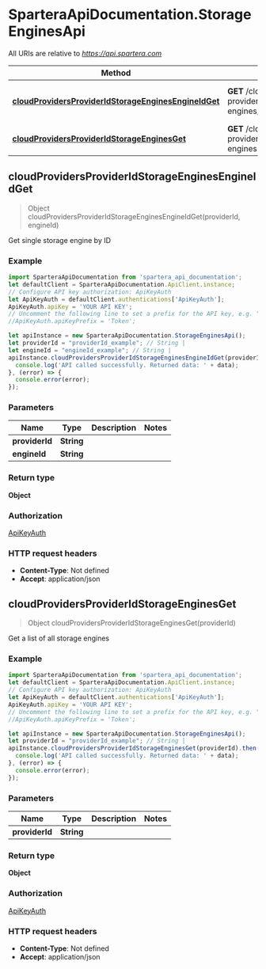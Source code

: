 # SparteraApiDocumentation.StorageEnginesApi

All URIs are relative to *https://api.spartera.com*

Method | HTTP request | Description
------------- | ------------- | -------------
[**cloudProvidersProviderIdStorageEnginesEngineIdGet**](StorageEnginesApi.md#cloudProvidersProviderIdStorageEnginesEngineIdGet) | **GET** /cloud-providers/{provider_id}/storage-engines/{engine_id} | Get single storage engine by ID
[**cloudProvidersProviderIdStorageEnginesGet**](StorageEnginesApi.md#cloudProvidersProviderIdStorageEnginesGet) | **GET** /cloud-providers/{provider_id}/storage-engines | Get a list of all storage engines



## cloudProvidersProviderIdStorageEnginesEngineIdGet

> Object cloudProvidersProviderIdStorageEnginesEngineIdGet(providerId, engineId)

Get single storage engine by ID

### Example

```javascript
import SparteraApiDocumentation from 'spartera_api_documentation';
let defaultClient = SparteraApiDocumentation.ApiClient.instance;
// Configure API key authorization: ApiKeyAuth
let ApiKeyAuth = defaultClient.authentications['ApiKeyAuth'];
ApiKeyAuth.apiKey = 'YOUR API KEY';
// Uncomment the following line to set a prefix for the API key, e.g. "Token" (defaults to null)
//ApiKeyAuth.apiKeyPrefix = 'Token';

let apiInstance = new SparteraApiDocumentation.StorageEnginesApi();
let providerId = "providerId_example"; // String | 
let engineId = "engineId_example"; // String | 
apiInstance.cloudProvidersProviderIdStorageEnginesEngineIdGet(providerId, engineId).then((data) => {
  console.log('API called successfully. Returned data: ' + data);
}, (error) => {
  console.error(error);
});

```

### Parameters


Name | Type | Description  | Notes
------------- | ------------- | ------------- | -------------
 **providerId** | **String**|  | 
 **engineId** | **String**|  | 

### Return type

**Object**

### Authorization

[ApiKeyAuth](../README.md#ApiKeyAuth)

### HTTP request headers

- **Content-Type**: Not defined
- **Accept**: application/json


## cloudProvidersProviderIdStorageEnginesGet

> Object cloudProvidersProviderIdStorageEnginesGet(providerId)

Get a list of all storage engines

### Example

```javascript
import SparteraApiDocumentation from 'spartera_api_documentation';
let defaultClient = SparteraApiDocumentation.ApiClient.instance;
// Configure API key authorization: ApiKeyAuth
let ApiKeyAuth = defaultClient.authentications['ApiKeyAuth'];
ApiKeyAuth.apiKey = 'YOUR API KEY';
// Uncomment the following line to set a prefix for the API key, e.g. "Token" (defaults to null)
//ApiKeyAuth.apiKeyPrefix = 'Token';

let apiInstance = new SparteraApiDocumentation.StorageEnginesApi();
let providerId = "providerId_example"; // String | 
apiInstance.cloudProvidersProviderIdStorageEnginesGet(providerId).then((data) => {
  console.log('API called successfully. Returned data: ' + data);
}, (error) => {
  console.error(error);
});

```

### Parameters


Name | Type | Description  | Notes
------------- | ------------- | ------------- | -------------
 **providerId** | **String**|  | 

### Return type

**Object**

### Authorization

[ApiKeyAuth](../README.md#ApiKeyAuth)

### HTTP request headers

- **Content-Type**: Not defined
- **Accept**: application/json

